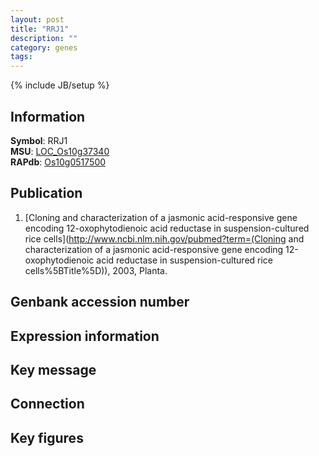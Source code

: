 ```yaml
---
layout: post
title: "RRJ1"
description: ""
category: genes
tags: 
---
```

{% include JB/setup %}

## Information
__Symbol__: RRJ1  
__MSU__: [LOC_Os10g37340](http://rice.plantbiology.msu.edu/cgi-bin/ORF_infopage.cgi?orf=LOC_Os10g37340)  
__RAPdb__: [Os10g0517500](http://rapdb.dna.affrc.go.jp/viewer/gbrowse_details/irgsp1?name=Os10g0517500)  

## Publication
1. [Cloning and characterization of a jasmonic acid-responsive gene encoding 12-oxophytodienoic acid reductase in suspension-cultured rice cells](http://www.ncbi.nlm.nih.gov/pubmed?term=(Cloning and characterization of a jasmonic acid-responsive gene encoding 12-oxophytodienoic acid reductase in suspension-cultured rice cells%5BTitle%5D)), 2003, Planta.

## Genbank accession number

## Expression information

## Key message

## Connection

## Key figures


